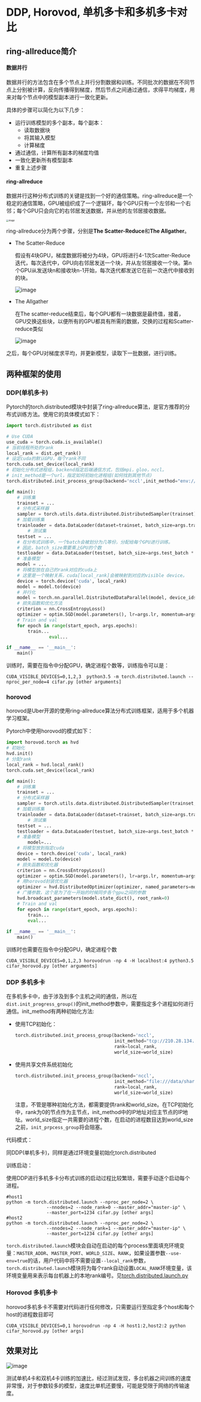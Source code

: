 # DDP, Horovod, 单机多卡和多机多卡对比

## ring-allreduce简介

#### 数据并行

数据并行的方法包含在多个节点上并行分割数据和训练。不同批次的数据在不同节点上分别被计算，反向传播得到梯度，然后节点之间通过通信，求得平均梯度，用来对每个节点中的模型副本进行一致化更新。

具体的步骤可以简化为以下几步：

+ 运行训练模型的多个副本，每个副本：
  + 读取数据块
  + 将其输入模型
  + 计算梯度
+ 通过通信，计算所有副本的梯度均值
+ 一致化更新所有模型副本
+ 重复上述步骤



#### ring-allreduce

数据并行这种分布式训练的关键是找到一个好的通信策略。ring-allreduce是一个稳定的通信策略，GPU被组织成了一个逻辑环，每个GPU只有一个左邻和一个右邻；每个GPU只会向它的右邻居发送数据，并从他的左邻居接收数据。

<img src="./doc/fig1.png" alt="image" style="zoom:40%;" />

ring-allreduce分为两个步骤，分别是**The Scatter-Reduce**和**The Allgather**。

+ The Scatter-Reduce

  假设有4块GPU，梯度数据将被分为4块，GPU将进行4-1次Scatter-Reduce迭代，每次迭代中，GPU向右邻居发送一个块，并从左邻居接收一个块。第n个GPU从发送块n和接收块n-1开始，每次迭代都发送它在前一次迭代中接收到的块。

  ![image](./doc/fig2.png)

  

+ The Allgather

  在The scatter-reduce结束后，每个GPU都有一块数据是最终值，接着，GPU交换这些块，以便所有的GPU都具有所需的数据，交换的过程和Scatter-reduce类似

  ![image](./doc/fig3.png)



之后，每个GPU对梯度求平均，并更新模型，读取下一批数据，进行训练。

## 两种框架的使用

### DDP(单机多卡)

Pytorch的torch.distributed模块中封装了ring-allreduce算法，是官方推荐的分布式训练方法。使用它的具体模式如下：

``` python
import torch.distributed as dist

# Use CUDA
use_cuda = torch.cuda.is_available()
# 当前线程所处的rank
local_rank = dist.get_rank()
# 设定cuda的默认GPU，每个rank不同
torch.cuda.set_device(local_rank) 
# 初始化分布式进程组，backend指定后端通信方式，包括mpi，gloo，nccl。
# init_method是一个url，指定如何初始化进程组(如何找到其他节点)
torch.distributed.init_process_group(backend='nccl',init_method="env://")

def main():
    # 训练集
    trainset = ...
    # 分布式采样器
    sampler = torch.utils.data.distributed.DistributedSampler(trainset)
    # 加载训练集
    trainloader = data.DataLoader(dataset=trainset, batch_size=args.train_batch * dist.get_world_size(), shuffle=False, sampler=sampler)
		# 测试集
    testset = ...
    # 在分布式训练中，一个batch会被划分为几等份，分配给每个GPU进行训练。
    # 因此，batch_size需要乘上GPU的个数
    testloader = data.DataLoader(testset, batch_size=args.test_batch * dist.get_world_size(), shuffle=False, num_workers=args.workers)
    # 准备模型
    model = ...
    # 将模型放在自己的rank对应的cuda上
    # 这里是一个映射关系，cuda[local_rank]会被映射到对应的visible device。
    device = torch.device('cuda', local_rank)
    model = model.to(device)
    # 并行化
    model = torch.nn.parallel.DistributedDataParallel(model, device_ids=[local_rank], output_device=local_rank)    
    # 损失函数和优化方法
    criterion = nn.CrossEntropyLoss()
    optimizer = optim.SGD(model.parameters(), lr=args.lr, momentum=args.momentum, weight_decay=args.weight_decay)
    # Train and val
    for epoch in range(start_epoch, args.epochs):
        train...
				eval...

if __name__ == '__main__':
    main()

```

训练时，需要在指令中分配GPU，确定进程个数等，训练指令可以是：

``` shell
CUDA_VISIBLE_DEVICES=0,1,2,3  python3.5 -m torch.distributed.launch --nproc_per_node=4 cifar.py [other arguments]
```

### horovod

horovod是Uber开源的使用ring-allreduce算法分布式训练框架，适用于多个机器学习框架。

Pytorch中使用horovod的模式如下：

``` python
import horovod.torch as hvd
# 初始化
hvd.init()
# 分配rank
local_rank = hvd.local_rank()
torch.cuda.set_device(local_rank)

def main():
    # 训练集
    trainset = ...
    # 分布式采样器
    sampler = torch.utils.data.distributed.DistributedSampler(trainset,num_replicas=hvd.size(), rank=hvd.rank())
    # 加载训练集
    trainloader = data.DataLoader(dataset=trainset, batch_size=args.train_batch, shuffle=False, sampler=sampler)
		# 测试集
    testset = ...
    testloader = data.DataLoader(testset, batch_size=args.test_batch * hvd.size(), shuffle=False, num_workers=args.workers)
    # 准备模型
		model=...
    # 将模型放到指定cuda
    device = torch.device('cuda', local_rank)
    model = model.to(device)
    # 损失函数和优化器
    criterion = nn.CrossEntropyLoss()
    optimizer = optim.SGD(model.parameters(), lr=args.lr, momentum=args.momentum, weight_decay=args.weight_decay)
    # 用horovod封装优化器
    optimizer = hvd.DistributedOptimizer(optimizer, named_parameters=model.named_parameters())
    # 广播参数，这个是为了在一开始的时候同步各个gpu之间的参数
    hvd.broadcast_parameters(model.state_dict(), root_rank=0)
    # Train and val
    for epoch in range(start_epoch, args.epochs):
        train...
        eval...
        
if __name__ == '__main__':
    main()

```



训练时也需要在指令中分配GPU，确定进程个数

``` shell
CUDA_VISIBLE_DEVICES=0,1,2,3 horovodrun -np 4 -H localhost:4 python3.5 cifar_horovod.py [other arguments]
```



### DDP 多机多卡

在多机多卡中，由于涉及到多个主机之间的通信，所以在<code>dist.init_progress_group()</code>的init_method参数中，需要指定多个进程如何进行通信。init_method有两种初始化方法:

+ 使用TCP初始化：

  ``` python
  torch.distributed.init_process_group(backend='nccl',
                                       init_method="tcp://210.28.134.32:29998",
                                       rank=local_rank, 
                                       world_size=world_size)
  ```

+ 使用共享文件系统初始化

  ``` python
  torch.distributed.init_process_group(backend='nccl',
                                       init_method="file:///data/share/sharedfile",
                                       rank=local_rank, 
                                       world_size=world_size)
  ```

  注意，不管是哪种初始化方法，都需要提供rank和world_size。在TCP初始化中，rank为0的节点作为主节点，init_method中的IP地址对应主节点的IP地址。world_size指定一共需要的进程个数，在启动的进程数目达到world_size之前，<code>init_prpcess_group</code>将会阻塞。

代码模式：

同DDP(单机多卡)，同样是通过环境变量初始化torch.distributed

训练启动：

使用DDP进行多机多卡分布式训练的启动过程比较繁琐，需要手动逐个启动每个进程。

``` shell
#host1
python -m torch.distributed.launch --nproc_per_node=2 \
               --nnodes=2 --node_rank=0 --master_addr="master-ip" \
               --master_port=1234 cifar.py [other args]
#host2
python -m torch.distributed.launch --nproc_per_node=2 \
               --nnodes=2 --node_rank=1 --master_addr="master-ip" \
               --master_port=1234 cifar.py [other args]
```
`torch.distributed.launch`模块会自动在启动的每个process里面填充环境变量：`MASTER_ADDR`、`MASTER_PORT`、`WORLD_SIZE`、`RANK`，如果设置参数`--use-env=true`的话，用户代码中将不需要设置`--local_rank`参数，`torch.distributed.launch`模块将为每个rank自动设置`LOCAL_RANK`环境变量，该环境变量用来表示每台机器上的本地rank编号。见[torch.distributed.launch.py](https://github.com/pytorch/pytorch/blob/master/torch/distributed/launch.py)


### Horovod 多机多卡

horovod多机多卡不需要对代码进行任何修改，只需要运行至指定多个host和每个host的进程数目即可

``` shell
CUDA_VISIBLE_DEVICES=0,1 horovodrun -np 4 -H host1:2,host2:2 python cifar_horovod.py [other args]
```





## 效果对比

![image](./doc/fig4.png)

测试单机4卡和双机4卡训练的加速比，经过测试发现，多台机器之间训练的速度非常慢，对于参数较多的模型，速度比单机还要慢，可能是受限于网络的传输速度。